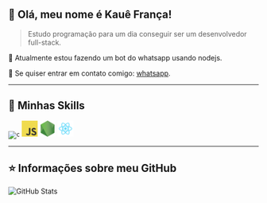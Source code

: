 ## 💜 Olá, meu nome é <strong>Kauê França!</strong>

> Estudo programação para um dia conseguir ser um desenvolvedor full-stack.

🔭 Atualmente estou fazendo um bot do whatsapp usando nodejs.

💬 Se quiser entrar em contato comigo: [whatsapp](https://wa.me/5514998166922).

----

## 🚀 Minhas Skills

<code><img height="32" src="https://cdn.iconscout.com/icon/free/png-512/c-programming-569564.png" alt="c"/></code>
<code><img height="32" src="https://raw.githubusercontent.com/github/explore/80688e429a7d4ef2fca1e82350fe8e3517d3494d/topics/javascript/javascript.png" alt="Javascript"/></code>
<code><img height="32" src="https://raw.githubusercontent.com/github/explore/80688e429a7d4ef2fca1e82350fe8e3517d3494d/topics/nodejs/nodejs.png" alt="Nodejs"/></code>
<code><img height="32" src="https://raw.githubusercontent.com/github/explore/80688e429a7d4ef2fca1e82350fe8e3517d3494d/topics/react/react.png" alt="React"/></code>

----

## ⭐ Informações sobre meu GitHub
![GitHub Stats](https://github-readme-stats.vercel.app/api?username=kauefranca&show_icons=true)
